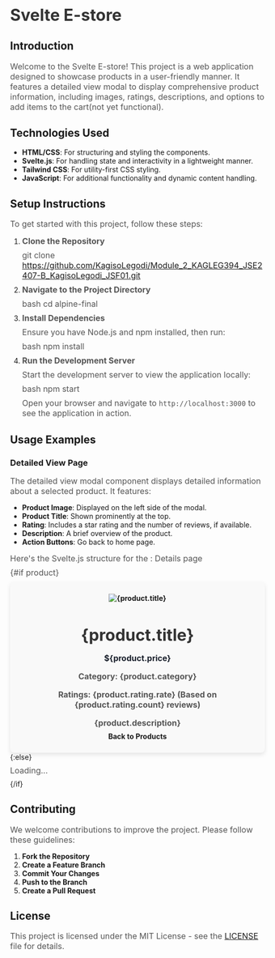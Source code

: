 # Svelte E-store

## Introduction

Welcome to the Svelte E-store! This project is a web application designed to showcase products in a user-friendly manner. It features a detailed view modal to display comprehensive product information, including images, ratings, descriptions, and options to add items to the cart(not yet functional).

## Technologies Used

- **HTML/CSS**: For structuring and styling the components.
- **Svelte.js**: For handling state and interactivity in a lightweight manner.
- **Tailwind CSS**: For utility-first CSS styling.
- **JavaScript**: For additional functionality and dynamic content handling.

## Setup Instructions

To get started with this project, follow these steps:

1. **Clone the Repository**

   git clone <https://github.com/KagisoLegodi/Module_2_KAGLEG394_JSE2407-B_KagisoLegodi_JSF01.git>

2. **Navigate to the Project Directory**

   bash
   cd alpine-final

3. **Install Dependencies**

   Ensure you have Node.js and npm installed, then run:

   bash
   npm install

4. **Run the Development Server**

   Start the development server to view the application locally:

   bash
   npm start

   Open your browser and navigate to `http://localhost:3000` to see the application in action.

## Usage Examples

### Detailed View Page

The detailed view modal component displays detailed information about a selected product. It features:

- **Product Image**: Displayed on the left side of the modal.
- **Product Title**: Shown prominently at the top.
- **Rating**: Includes a star rating and the number of reviews, if available.
- **Description**: A brief overview of the product.
- **Action Buttons**: Go back to home page.

Here's the Svelte.js structure for the : Details page

<script>
  import { onMount } from 'svelte';
  import { Link } from 'svelte-routing';

  export let params = {}; // Route parameters passed from the parent component
  let product = null;
  let productId = params.id || ''; // Extract productId from params

  const fetchProduct = async () => {
    try {
      const res = await fetch(`https://fakestoreapi.com/products/${productId}`);
      if (res.ok) {
        product = await res.json();
      } else {
        console.error('Failed to fetch product');
      }
    } catch (error) {
      console.error('Error fetching product:', error);
    }
  };

  onMount(() => {
    fetchProduct();
  });
</script>

<style>
  .product-detail {
    max-width: 100%; /* Ensures the container can use the full width of the screen */
    margin: 0 auto;
    text-align: center;
    font-weight: bold;
    padding: 1.5rem;
    background-color: #f9f9f9;
    border-radius: 8px;
    box-shadow: 0 4px 8px rgba(0, 0, 0, 0.1);
    display: flex;
    flex-direction: column;
    align-items: center;
  }
  .product-detail img {
    max-width: 30%; /* Adjust the max-width to ensure the image fits within the container */
  }
  h1 {
    font-size: 2rem;
    margin-bottom: 0.5rem;
    color: #333;
  }
  p {
    font-size: 1rem;
    margin: 0.5rem 0;
    color: #555;
  }
  .price {
    font-weight: bold;
    color: #1a202c;
  }
   

  /* Responsive adjustments for smaller screens */
@media (max-width: 600px) {
  .product-detail {
    width: 100%;
  }
}
</style>

{#if product}
  <div class="product-detail">
    <img src={product.image} alt={product.title} class="product-image" />
    <h1>{product.title}</h1>
    <p class="price">${product.price}</p>
    <p>Category: {product.category}</p>
    <p>Ratings: {product.rating.rate} (Based on {product.rating.count} reviews)</p>
    <p>{product.description}</p>
    <Link to="/" class="back-button">Back to Products</Link>
  </div>
{:else}
  <p>Loading...</p>
{/if}

## Contributing

We welcome contributions to improve the project. Please follow these guidelines:

1. **Fork the Repository**
2. **Create a Feature Branch**
3. **Commit Your Changes**
4. **Push to the Branch**
5. **Create a Pull Request**

## License

This project is licensed under the MIT License - see the [LICENSE](LICENSE) file for details.

